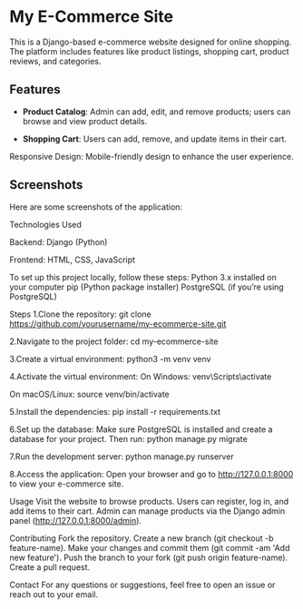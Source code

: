 # My E-Commerce Site

This is a Django-based e-commerce website designed for online shopping. The platform includes features like product listings, shopping cart, product reviews, and categories.

## Features

- **Product Catalog**:  Admin can add, edit, and remove products; users can browse and view product details.

- **Shopping Cart**: Users can add, remove, and update items in their cart.

Responsive Design: Mobile-friendly design to enhance the user experience.

## Screenshots
Here are some screenshots of the application:


Technologies Used

Backend: Django (Python)

Frontend: HTML, CSS, JavaScript


To set up this project locally, follow these steps:
Python 3.x installed on your computer
pip (Python package installer)
PostgreSQL (if you’re using PostgreSQL)


Steps
1.Clone the repository:
git clone https://github.com/yourusername/my-ecommerce-site.git

2.Navigate to the project folder:
cd my-ecommerce-site

3.Create a virtual environment:
python3 -m venv venv

4.Activate the virtual environment:
On Windows:
venv\Scripts\activate

On macOS/Linux:
source venv/bin/activate

5.Install the dependencies:
pip install -r requirements.txt

6.Set up the database: Make sure PostgreSQL is installed and create a database for your project. Then run:
python manage.py migrate

7.Run the development server:
python manage.py runserver

8.Access the application: Open your browser and go to http://127.0.0.1:8000 to view your e-commerce site.


Usage
Visit the website to browse products.
Users can register, log in, and add items to their cart.
Admin can manage products via the Django admin panel (http://127.0.0.1:8000/admin).

Contributing
Fork the repository.
Create a new branch (git checkout -b feature-name).
Make your changes and commit them (git commit -am 'Add new feature').
Push the branch to your fork (git push origin feature-name).
Create a pull request.

Contact
For any questions or suggestions, feel free to open an issue or reach out to your email.





